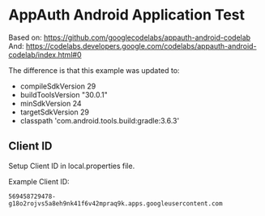 # AppAuth Android Application Test

Based on: https://github.com/googlecodelabs/appauth-android-codelab
And: https://codelabs.developers.google.com/codelabs/appauth-android-codelab/index.html#0

The difference is that this example was updated to:
 * compileSdkVersion 29
 * buildToolsVersion "30.0.1"
 * minSdkVersion 24
 * targetSdkVersion 29
 * classpath 'com.android.tools.build:gradle:3.6.3'

## Client ID
Setup Client ID in local.properties file.

Example Client ID:

```
569458729478-g18o2rojvs5a8eh9nk41f6v42mpraq9k.apps.googleusercontent.com
```
